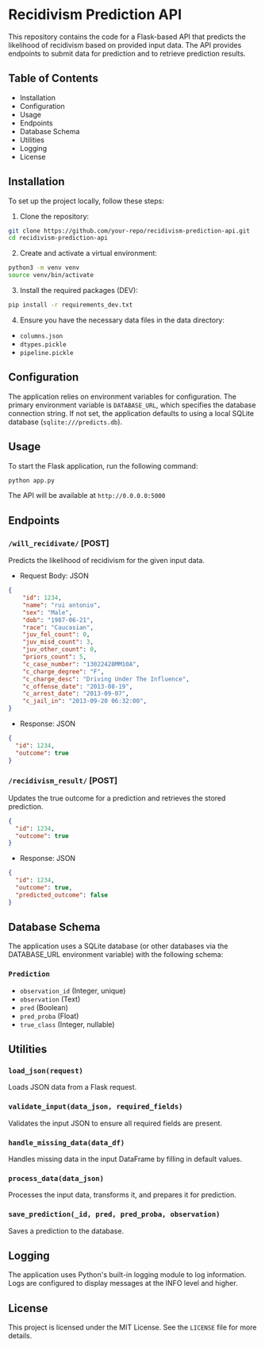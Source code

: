 # Recidivism Prediction API

This repository contains the code for a Flask-based API that predicts the likelihood of recidivism based on provided input data. The API provides endpoints to submit data for prediction and to retrieve prediction results.

## Table of Contents

- Installation
- Configuration
- Usage
- Endpoints
- Database Schema
- Utilities
- Logging
- License

## Installation

To set up the project locally, follow these steps:

1. Clone the repository:

```bash
git clone https://github.com/your-repo/recidivism-prediction-api.git
cd recidivism-prediction-api
```

2. Create and activate a virtual environment:

```bash
python3 -m venv venv
source venv/bin/activate
```

3. Install the required packages (DEV): 

```bash
pip install -r requirements_dev.txt
```

4. Ensure you have the necessary data files in the data directory:

- `columns.json`
- `dtypes.pickle`
- `pipeline.pickle`

## Configuration

The application relies on environment variables for configuration. The primary environment variable is `DATABASE_URL`, which specifies the database connection string. If not set, the application defaults to using a local SQLite database (`sqlite:///predicts.db`).

## Usage

To start the Flask application, run the following command:

```bash
python app.py
```

The API will be available at `http://0.0.0.0:5000`

## Endpoints

### `/will_recidivate/` [POST]

Predicts the likelihood of recidivism for the given input data.

- Request Body: JSON

```json
{
    "id": 1234,
    "name": "rui antonio",
    "sex": "Male",
    "dob": "1987-06-21",
    "race": "Caucasian",
    "juv_fel_count": 0,
    "juv_misd_count": 3,
    "juv_other_count": 0,
    "priors_count": 5,
    "c_case_number": "13022428MM10A",
    "c_charge_degree": "F",
    "c_charge_desc": "Driving Under The Influence",
    "c_offense_date": "2013-08-19",
    "c_arrest_date": "2013-09-07",
    "c_jail_in": "2013-09-20 06:32:00",
}
```

- Response: JSON

```json
{
  "id": 1234,
  "outcome": true
}
```
### `/recidivism_result/` [POST]

Updates the true outcome for a prediction and retrieves the stored prediction.

```json
{
  "id": 1234,
  "outcome": true
}
```

- Response: JSON

```json
{
  "id": 1234,
  "outcome": true,
  "predicted_outcome": false
}
```

## Database Schema

The application uses a SQLite database (or other databases via the DATABASE_URL environment variable) with the following schema:

### `Prediction`
- `observation_id` (Integer, unique)
- `observation` (Text)
- `pred` (Boolean)
- `pred_proba` (Float)
- `true_class` (Integer, nullable)

## Utilities

### `load_json(request)`

Loads JSON data from a Flask request.

### `validate_input(data_json, required_fields)`

Validates the input JSON to ensure all required fields are present.

### `handle_missing_data(data_df)`

Handles missing data in the input DataFrame by filling in default values.

### `process_data(data_json)`

Processes the input data, transforms it, and prepares it for prediction.

### `save_prediction(_id, pred, pred_proba, observation)`

Saves a prediction to the database.

## Logging

The application uses Python's built-in logging module to log information. Logs are configured to display messages at the INFO level and higher.

## License

This project is licensed under the MIT License. See the `LICENSE` file for more details.